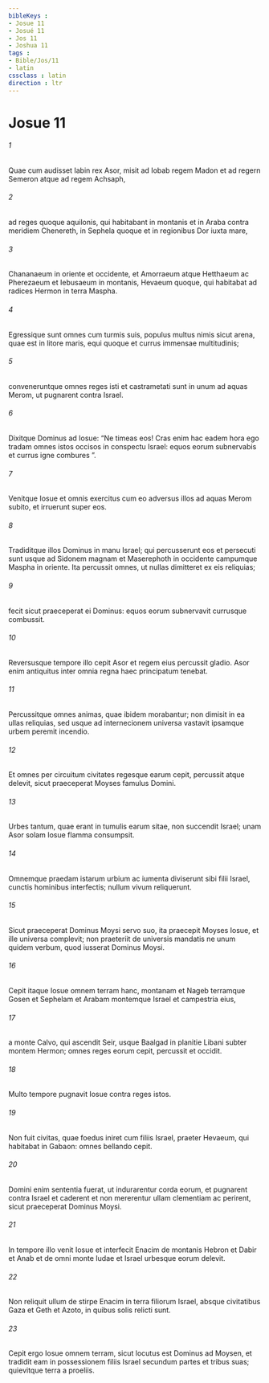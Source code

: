 ```yaml
---
bibleKeys : 
- Josue 11
- Josué 11
- Jos 11
- Joshua 11
tags : 
- Bible/Jos/11
- latin
cssclass : latin
direction : ltr
---
```


# Josue 11

###### 1
Quae cum audisset Iabin rex Asor, misit ad Iobab regem Madon et ad regern Semeron atque ad regem Achsaph, 
###### 2
ad reges quoque aquilonis, qui habitabant in montanis et in Araba contra meridiem Chenereth, in Sephela quoque et in regionibus Dor iuxta mare, 
###### 3
Chananaeum in oriente et occidente, et Amorraeum atque Hetthaeum ac Pherezaeum et Iebusaeum in montanis, Hevaeum quoque, qui habitabat ad radices Hermon in terra Maspha. 
###### 4
Egressique sunt omnes cum turmis suis, populus multus nimis sicut arena, quae est in litore maris, equi quoque et currus immensae multitudinis; 
###### 5
conveneruntque omnes reges isti et castrametati sunt in unum ad aquas Merom, ut pugnarent contra Israel.
###### 6
Dixitque Dominus ad Iosue: “Ne timeas eos! Cras enim hac eadem hora ego tradam omnes istos occisos in conspectu Israel: equos eorum subnervabis et currus igne combures ”. 
###### 7
Venitque Iosue et omnis exercitus cum eo adversus illos ad aquas Merom subito, et irruerunt super eos. 
###### 8
Tradiditque illos Dominus in manu Israel; qui percusserunt eos et persecuti sunt usque ad Sidonem magnam et Maserephoth in occidente campumque Maspha in oriente. Ita percussit omnes, ut nullas dimitteret ex eis reliquias; 
###### 9
fecit sicut praeceperat ei Dominus: equos eorum subnervavit currusque combussit.
###### 10
Reversusque tempore illo cepit Asor et regem eius percussit gladio. Asor enim antiquitus inter omnia regna haec principatum tenebat. 
###### 11
Percussitque omnes animas, quae ibidem morabantur; non dimisit in ea ullas reliquias, sed usque ad internecionem universa vastavit ipsamque urbem peremit incendio. 
###### 12
Et omnes per circuitum civitates regesque earum cepit, percussit atque delevit, sicut praeceperat Moyses famulus Domini. 
###### 13
Urbes tantum, quae erant in tumulis earum sitae, non succendit Israel; unam Asor solam Iosue flamma consumpsit. 
###### 14
Omnemque praedam istarum urbium ac iumenta diviserunt sibi filii Israel, cunctis hominibus interfectis; nullum vivum reliquerunt. 
###### 15
Sicut praeceperat Dominus Moysi servo suo, ita praecepit Moyses Iosue, et ille universa complevit; non praeteriit de universis mandatis ne unum quidem verbum, quod iusserat Dominus Moysi.
###### 16
Cepit itaque Iosue omnem terram hanc, montanam et Nageb terramque Gosen et Sephelam et Arabam montemque Israel et campestria eius, 
###### 17
a monte Calvo, qui ascendit Seir, usque Baalgad in planitie Libani subter montem Hermon; omnes reges eorum cepit, percussit et occidit. 
###### 18
Multo tempore pugnavit Iosue contra reges istos. 
###### 19
Non fuit civitas, quae foedus iniret cum filiis Israel, praeter Hevaeum, qui habitabat in Gabaon: omnes bellando cepit. 
###### 20
Domini enim sententia fuerat, ut indurarentur corda eorum, et pugnarent contra Israel et caderent et non mererentur ullam clementiam ac perirent, sicut praeceperat Dominus Moysi.
###### 21
In tempore illo venit Iosue et interfecit Enacim de montanis Hebron et Dabir et Anab et de omni monte Iudae et Israel urbesque eorum delevit. 
###### 22
Non reliquit ullum de stirpe Enacim in terra filiorum Israel, absque civitatibus Gaza et Geth et Azoto, in quibus solis relicti sunt. 
###### 23
Cepit ergo Iosue omnem terram, sicut locutus est Dominus ad Moysen, et tradidit eam in possessionem filiis Israel secundum partes et tribus suas; quievitque terra a proeliis.
